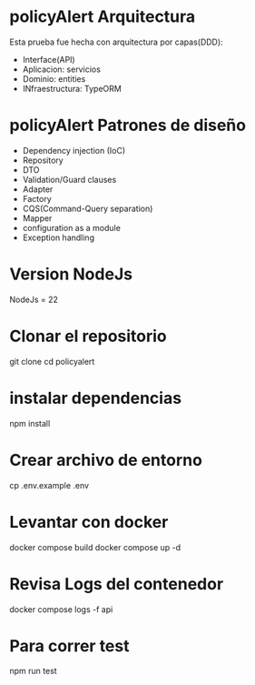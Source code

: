 # policyAlert Arquitectura
Esta prueba fue hecha con arquitectura por capas(DDD):
- Interface(API)
- Aplicacion: servicios
- Dominio: entities
- INfraestructura: TypeORM

# policyAlert Patrones de diseño
- Dependency injection (IoC)
- Repository
- DTO
- Validation/Guard clauses
- Adapter
- Factory
- CQS(Command-Query separation)
- Mapper
- configuration as a module
- Exception handling



# Version NodeJs
NodeJs = 22

# Clonar el repositorio
git clone <url repo>
cd policyalert

# instalar dependencias
npm install

# Crear archivo de entorno
cp .env.example .env

# Levantar con docker
docker compose build
docker compose up -d

# Revisa Logs del contenedor
docker compose logs -f api

# Para correr test
npm run test
